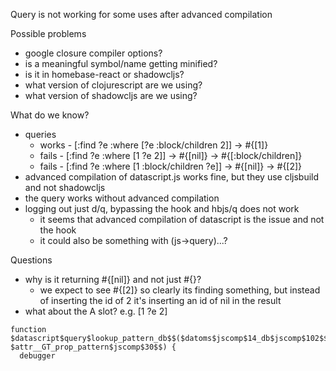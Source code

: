 Query is not working for some uses after advanced compilation

Possible problems
- google closure compiler options?
- is a meaningful symbol/name getting minified?
- is it in homebase-react or shadowcljs?
- what version of clojurescript are we using?
- what version of shadowcljs are we using?

What do we know?
- queries
  - works - [:find ?e :where [?e :block/children 2]] -> #{[1]}
  - fails - [:find ?e :where [1 ?e 2]] -> #{[nil]} -> #{[:block/children]}
  - fails - [:find ?e :where [1 :block/children ?e]] -> #{[nil]} -> #{[2]}
- advanced compilation of datascript.js works fine, but they use cljsbuild and not shadowcljs
- the query works without advanced compilation
- logging out just d/q, bypassing the hook and hbjs/q does not work
  - it seems that advanced compilation of datascript is the issue and not the hook
  - it could also be something with (js->query)...?

Questions
- why is it returning #{[nil]} and not just #{}?
  - we expect to see #{[2]} so clearly its finding something, but instead of inserting the id of 2 it's inserting an id of nil in the result
- what about the A slot? e.g. [1 ?e 2]


```
function $datascript$query$lookup_pattern_db$$($datoms$jscomp$14_db$jscomp$102$$, $attr__GT_prop_pattern$jscomp$30$$) {
  debugger
```